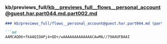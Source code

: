 ### kb/previews_full/kb__previews_full__flows__personal_account@guest.har.part044.md.part002.md

```md
### kb/previews_full/flows__personal_account@guest.har.part044.md (part 002)

```md
AAMCAQD6+fkAAQIDAPj4+QD+/wAAAAAAAAAAAAACAwMA//79AAUFBAAI
```

```

```
